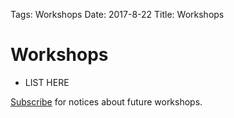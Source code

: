 Tags: Workshops
Date: 2017-8-22
Title: Workshops

# Workshops

+ LIST HERE


[Subscribe](signup.html) for notices about future workshops.
